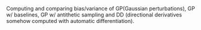 Computing and comparing bias/variance of GP(Gaussian perturbations), GP w/ baselines, GP w/ antithetic sampling and DD (directional derivatives somehow computed with automatic differentiation).
